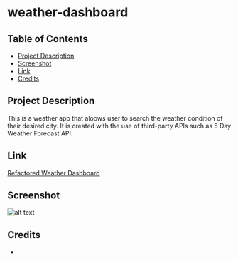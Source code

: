 # weather-dashboard

## Table of Contents
- [Project Description](#project-description)
- [Screenshot](#screenshot)
- [Link](#link)
- [Credits](#credits)

## Project Description

This is a weather app that aloows user to search the weather condition of their desired city. It is created with the use of third-party APIs such as 5 Day Weather Forecast API. 

## Link

[Refactored Weather Dashboard](insert)

## Screenshot

![alt text](insert)

## Credits

- 
